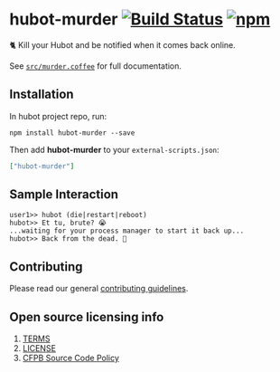 # hubot-murder [![Build Status](https://img.shields.io/travis/catops/hubot-murder.svg?maxAge=2592000&style=flat-square)](https://travis-ci.org/catops/hubot-murder) [![npm](https://img.shields.io/npm/v/hubot-murder.svg?maxAge=2592000&style=flat-square)](https://www.npmjs.com/package/hubot-murder)

:cat2: Kill your Hubot and be notified when it comes back online.

See [`src/murder.coffee`](src/murder.coffee) for full documentation.

## Installation

In hubot project repo, run:

`npm install hubot-murder --save`

Then add **hubot-murder** to your `external-scripts.json`:

```json
["hubot-murder"]
```

## Sample Interaction

```
user1>> hubot (die|restart|reboot)
hubot>> Et tu, brute? 😭
...waiting for your process manager to start it back up...
hubot>> Back from the dead. 👼
```

## Contributing

Please read our general [contributing guidelines](CONTRIBUTING.md).

## Open source licensing info
1. [TERMS](TERMS.md)
2. [LICENSE](LICENSE)
3. [CFPB Source Code Policy](https://github.com/cfpb/source-code-policy/)
